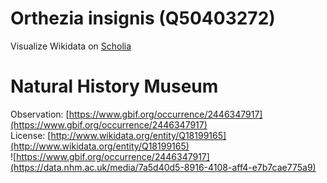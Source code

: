 
Orthezia insignis (Q50403272)
=============================
  
Visualize Wikidata on [Scholia](https://scholia.toolforge.org/taxon/Q50403272)
# Natural History Museum
  
Observation: [https://www.gbif.org/occurrence/2446347917](https://www.gbif.org/occurrence/2446347917)  
License: [http://www.wikidata.org/entity/Q18199165](http://www.wikidata.org/entity/Q18199165)  
![https://www.gbif.org/occurrence/2446347917](https://data.nhm.ac.uk/media/7a5d40d5-8916-4108-aff4-e7b7cae775a9)